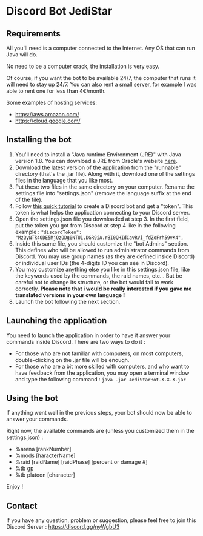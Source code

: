 # Discord Bot JediStar

## Requirements

All you'll need is a computer connected to the Internet. Any OS that can run Java will do.

No need to be a computer crack, the installation is very easy.

Of course, if you want the bot to be available 24/7, the computer that runs it will need to stay up 24/7.
You can also rent a small server, for example I was able to rent one for less than 4€/month.

Some examples of hosting services:
* https://aws.amazon.com/
* https://cloud.google.com/

## Installing the bot

1. You'll need to install a "Java runtime Environment (JRE)" with Java version 1.8. You can download a JRE from Oracle's website [here](http://www.oracle.com/technetwork/java/javase/downloads/jre8-downloads-2133155.html).
2. Download the latest version of the application from the "runnable" directory (that's the .jar file). Along with it, download one of the settings files in the language that you like most.
3. Put these two files in the same directory on your computer. Rename the settings file into "settings.json" (remove the language suffix at the end of the file).
4. Follow [this quick tutorial](https://github.com/reactiflux/discord-irc/wiki/Creating-a-discord-bot-&-getting-a-token) to create a Discord bot and get a "token". This token is what helps the application connecting to your Discord server.
5. Open the settings.json file you downloaded at step 3. In the first field, put the token you got from Discord at step 4 like in the following example : 	`"discordToken": "MzQyNTk4ODE5MjQzODg0NTU1.DGR9iA.rBI0QHIdCavRVi_fdZoFrh59vK4",`
6. Inside this same file, you should customize the "bot Admins" section. This defines who will be allowed to run administrator commands from Discord. You may use group names (as they are defined inside Discord) or individual user IDs (the 4-digits ID you can see in Discord).
7. You may customize anything else you like in this settings.json file, like the keywords used by the commands, the raid names, etc... But be careful not to change its structure, or the bot would fail to work correctly. 
**Please note that i would be really interested if you gave me translated versions in your own language !**
8. Launch the bot following the next section.

## Launching the application

You need to launch the application in order to have it answer your commands inside Discord.
There are two ways to do it :

* For those who are not familiar with computers, on most computers, double-clicking on the .jar file will be enough.
* For those who are a bit more skilled with computers, and who want to have feedback from the application, you may open a terminal window and type the following command : `java -jar JediStarBot-X.X.X.jar`

## Using the bot

If anything went well in the previous steps, your bot should now be able to answer your commands.

Right now, the available commands are (unless you customized them in the settings.json) :
* %arena [rankNumber]
* %mods [haracterName]
* %raid [raidName] [raidPhase] [percent or damage #]
* %tb gp
* %tb platoon [character]

Enjoy !

## Contact
If you have any question, problem or suggestion, please feel free to join this Discord Server : https://discord.gg/nyWgbU3

